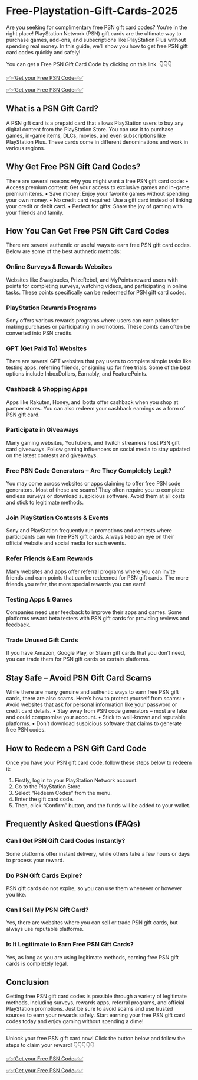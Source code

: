 # Free-Playstation-Gift-Cards-2025
Are you seeking for complimentary free PSN gift card codes? You’re in the right place! PlayStation Network (PSN) gift cards are the ultimate way to purchase games, add-ons, and subscriptions like PlayStation Plus without spending real money. In this guide, we’ll show you how to get free PSN gift card codes quickly and safely!

You can get a Free PSN Gift Card Code by clicking on this link. 👇👇👇

[✅✅Get your Free PSN Code✅✅](https://www.topfreegiftcard.com/mshejclk/mshejcl002/aiotfgc2.html)

[✅✅Get your Free PSN Code✅✅](https://www.topfreegiftcard.com/mshejclk/mshejcl002/aiotfgc2.html)

## What is a PSN Gift Card?

A PSN gift card is a prepaid card that allows PlayStation users to buy any digital content from the PlayStation Store. You can use it to purchase games, in-game items, DLCs, movies, and even subscriptions like PlayStation Plus. These cards come in different denominations and work in various regions.

## Why Get Free PSN Gift Card Codes?

There are several reasons why you might want a free PSN gift card code:
•	Access premium content: Get your access to exclusive games and in-game premium items.
•	Save money: Enjoy your favorite games without spending your own money.
•	No credit card required: Use a gift card instead of linking your credit or debit card.
•	Perfect for gifts: Share the joy of gaming with your friends and family.

## How You Can Get Free PSN Gift Card Codes

There are several authentic or useful ways to earn free PSN gift card codes. Below are some of the best authnetic methods:

### Online Surveys & Rewards Websites

Websites like Swagbucks, PrizeRebel, and MyPoints reward users with points for completing surveys, watching videos, and participating in online tasks. These points specifically can be redeemed for PSN gift card codes.

### PlayStation Rewards Programs

Sony offers various rewards programs where users can earn points for making purchases or participating in promotions. These points can often be converted into PSN credits.

### GPT (Get Paid To) Websites

There are several GPT websites that pay users to complete simple tasks like testing apps, referring friends, or signing up for free trials. Some of the best options include InboxDollars, Earnably, and FeaturePoints.

### Cashback & Shopping Apps

Apps like Rakuten, Honey, and Ibotta offer cashback when you shop at partner stores. You can also redeem your cashback earnings as a form of PSN gift card.

### Participate in Giveaways

Many gaming websites, YouTubers, and Twitch streamers host PSN gift card giveaways. Follow gaming influencers on social media to stay updated on the latest contests and giveaways.

### Free PSN Code Generators – Are They Completely Legit?

You may come across websites or apps claiming to offer free PSN code generators. Most of these are scams! They often require you to complete endless surveys or download suspicious software. Avoid them at all costs and stick to legitimate methods.

### Join PlayStation Contests & Events

Sony and PlayStation frequently run promotions and contests where participants can win free PSN gift cards. Always keep an eye on their official website and social media for such events.

### Refer Friends & Earn Rewards

Many websites and apps offer referral programs where you can invite friends and earn points that can be redeemed for PSN gift cards. The more friends you refer, the more special rewards you can earn!

### Testing Apps & Games

Companies need user feedback to improve their apps and games. Some platforms reward beta testers with PSN gift cards for providing reviews and feedback.

### Trade Unused Gift Cards

If you have Amazon, Google Play, or Steam gift cards that you don’t need, you can trade them for PSN gift cards on certain platforms.

## Stay Safe – Avoid PSN Gift Card Scams

While there are many genuine and authentic ways to earn free PSN gift cards, there are also scams. Here’s how to protect yourself from scams:
•	Avoid websites that ask for personal information like your password or credit card details.
•	Stay away from PSN code generators – most are fake and could compromise your account.
•	Stick to well-known and reputable platforms.
•	Don’t download suspicious software that claims to generate free PSN codes.

## How to Redeem a PSN Gift Card Code

Once you have your PSN gift card code, follow these steps below to redeem it:
1.	Firstly, log in to your PlayStation Network account.
2.	Go to the PlayStation Store.
3.	Select “Redeem Codes” from the menu.
4.	Enter the gift card code.
5.	Then, click “Confirm” button, and the funds will be added to your wallet.

## Frequently Asked Questions (FAQs)

### Can I Get PSN Gift Card Codes Instantly?

Some platforms offer instant delivery, while others take a few hours or days to process your reward.

### Do PSN Gift Cards Expire?

PSN gift cards do not expire, so you can use them whenever or however you like.

### Can I Sell My PSN Gift Card?
   
Yes, there are websites where you can sell or trade PSN gift cards, but always use reputable platforms.

### Is It Legitimate to Earn Free PSN Gift Cards?

Yes, as long as you are using legitimate methods, earning free PSN gift cards is completely legal.

## Conclusion

Getting free PSN gift card codes is possible through a variety of legitimate methods, including surveys, rewards apps, referral programs, and official PlayStation promotions. Just be sure to avoid scams and use trusted sources to earn your rewards safely.
Start earning your free PSN gift card codes today and enjoy gaming without spending a dime!
________________________________________
Unlock your free PSN gift card now! Click the button below and follow the steps to claim your reward! 👇👇👇👇👇

[✅✅Get your Free PSN Code✅✅](https://www.topfreegiftcard.com/mshejclk/mshejcl002/aiotfgc2.html)

[✅✅Get your Free PSN Code✅✅](https://www.topfreegiftcard.com/mshejclk/mshejcl002/aiotfgc2.html)
